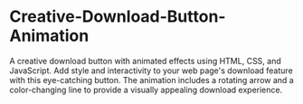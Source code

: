 # Creative-Download-Button-Animation
A creative download button with animated effects using HTML, CSS, and JavaScript. Add style and interactivity to your web page's download feature with this eye-catching button. The animation includes a rotating arrow and a color-changing line to provide a visually appealing download experience.

